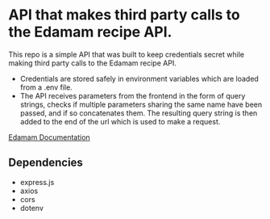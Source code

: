 # API that makes third party calls to the Edamam recipe API.

This repo is a simple API that was built to keep credentials secret while making third party calls to the Edamam recipe API. 
- Credentials are stored safely in environment variables which are loaded from a .env file. 
- The API receives parameters from the frontend in the form of query strings, checks if multiple parameters sharing the same name have been passed, and if so concatenates them. The resulting query string is then added to the end of the url which is used to make a request.

 [Edamam Documentation](https://developer.edamam.com/edamam-docs-recipe-api-v1)

## Dependencies
- express.js
- axios
- cors
- dotenv